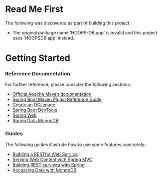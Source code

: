 # Read Me First
The following was discovered as part of building this project:

* The original package name 'HOOPS-DB.app' is invalid and this project uses 'HOOPSDB.app' instead.

# Getting Started

### Reference Documentation
For further reference, please consider the following sections:

* [Official Apache Maven documentation](https://maven.apache.org/guides/index.html)
* [Spring Boot Maven Plugin Reference Guide](https://docs.spring.io/spring-boot/docs/3.0.1/maven-plugin/reference/html/)
* [Create an OCI image](https://docs.spring.io/spring-boot/docs/3.0.1/maven-plugin/reference/html/#build-image)
* [Spring Boot DevTools](https://docs.spring.io/spring-boot/docs/3.0.1/reference/htmlsingle/#using.devtools)
* [Spring Web](https://docs.spring.io/spring-boot/docs/3.0.1/reference/htmlsingle/#web)
* [Spring Data MongoDB](https://docs.spring.io/spring-boot/docs/3.0.1/reference/htmlsingle/#data.nosql.mongodb)

### Guides
The following guides illustrate how to use some features concretely:

* [Building a RESTful Web Service](https://spring.io/guides/gs/rest-service/)
* [Serving Web Content with Spring MVC](https://spring.io/guides/gs/serving-web-content/)
* [Building REST services with Spring](https://spring.io/guides/tutorials/rest/)
* [Accessing Data with MongoDB](https://spring.io/guides/gs/accessing-data-mongodb/)

